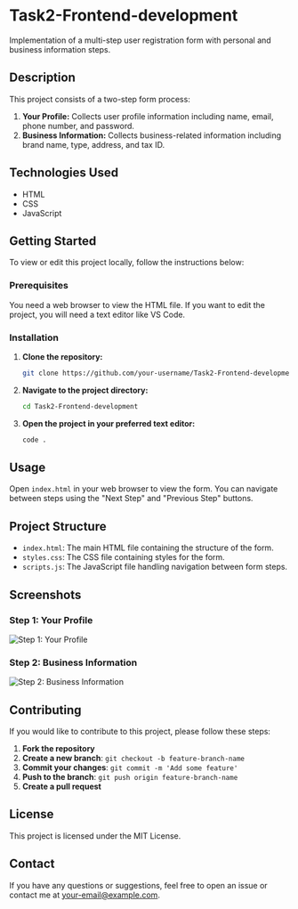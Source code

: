 # Task2-Frontend-development
Implementation of a multi-step user registration form with personal and business information steps.

## Description

This project consists of a two-step form process:
1. **Your Profile:** Collects user profile information including name, email, phone number, and password.
2. **Business Information:** Collects business-related information including brand name, type, address, and tax ID.

## Technologies Used

- HTML
- CSS
- JavaScript

## Getting Started

To view or edit this project locally, follow the instructions below:

### Prerequisites

You need a web browser to view the HTML file. If you want to edit the project, you will need a text editor like VS Code.

### Installation

1. **Clone the repository:**
    ```bash
    git clone https://github.com/your-username/Task2-Frontend-development.git
    ```
2. **Navigate to the project directory:**
    ```bash
    cd Task2-Frontend-development
    ```

3. **Open the project in your preferred text editor:**
    ```bash
    code .
    ```

## Usage

Open `index.html` in your web browser to view the form. You can navigate between steps using the "Next Step" and "Previous Step" buttons.

## Project Structure

- `index.html`: The main HTML file containing the structure of the form.
- `styles.css`: The CSS file containing styles for the form.
- `scripts.js`: The JavaScript file handling navigation between form steps.

## Screenshots

### Step 1: Your Profile

![Step 1: Your Profile](images/Task2a.png)

### Step 2: Business Information

![Step 2: Business Information](images/Task2b.png)

## Contributing

If you would like to contribute to this project, please follow these steps:

1. **Fork the repository**
2. **Create a new branch**: `git checkout -b feature-branch-name`
3. **Commit your changes**: `git commit -m 'Add some feature'`
4. **Push to the branch**: `git push origin feature-branch-name`
5. **Create a pull request**

## License

This project is licensed under the MIT License.

## Contact

If you have any questions or suggestions, feel free to open an issue or contact me at [your-email@example.com](mailto:your-email@example.com).
